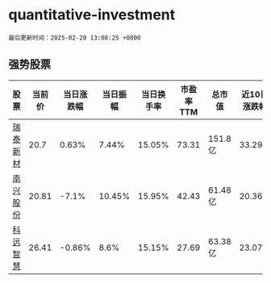 # quantitative-investment

`最后更新时间：2025-02-20 13:08:25 +0800`

## 强势股票

|股票|当前价|当日涨跌幅|当日振幅|当日换手率|市盈率TTM|总市值|近10日涨跌幅|
|----|----|----|----|----|----|----|----|
|[瑞泰新材](https://xueqiu.com/S/SZ301238)|20.7|0.63%|7.44%|15.05%|73.31|151.8亿|33.29%|
|[南兴股份](https://xueqiu.com/S/SZ002757)|20.81|-7.1%|10.45%|15.95%|42.43|61.48亿|20.36%|
|[科远智慧](https://xueqiu.com/S/SZ002380)|26.41|-0.86%|8.6%|15.15%|27.69|63.38亿|23.07%|
